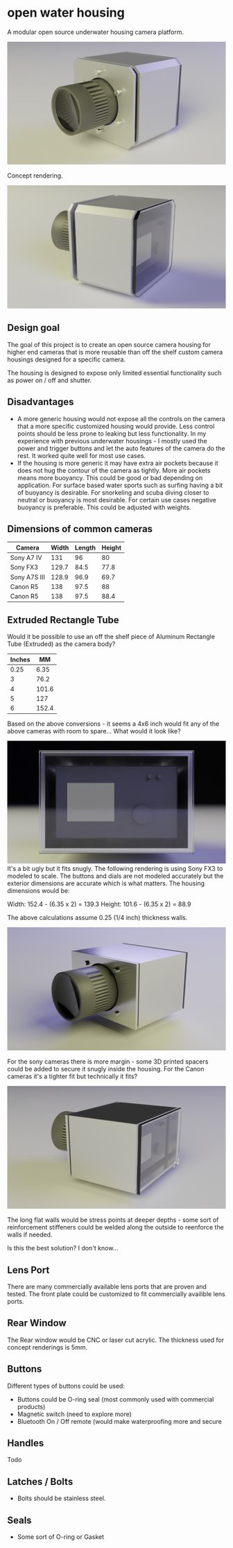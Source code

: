 # open water housing 

A modular open source underwater housing camera platform.

![front](images/h1.png)

Concept rendering.

![rear](images/h2.png)

## Design goal
The goal of this project is to create an open source camera housing for higher end cameras that is more reusable than off the shelf custom camera housings designed for a specific camera. 

The housing is designed to expose only limited essential functionality such as power on / off and shutter. 

## Disadvantages
- A more generic housing would not expose all the controls on the camera that a more specific customized housing would provide. Less control points should be less prone to leaking but less functionality. In my experience with previous underwater housings - I mostly used the power and trigger buttons and let the auto features of the camera do the rest. It worked quite well for most use cases. 
- If the housing is more generic it may have extra air pockets because it does not hug the contour of the camera as tightly. More air pockets means more buoyancy. This could be good or bad depending on application. For surface based water sports such as surfing having a bit of buoyancy is desirable. For snorkeling and scuba diving closer to neutral or buoyancy is most desirable. For certain use cases negative buoyancy is preferable. This could be adjusted with weights. 

## Dimensions of common cameras

| Camera      | Width | Length  |  Height |
| ----------- | ----------- | ----------- | ----------- 
| Sony A7 IV  | 131 | 96 | 80
| Sony FX3  | 129.7 | 84.5 | 77.8
| Sony A7S III   | 128.9   | 96.9 | 69.7
| Canon R5   | 138   | 97.5 | 88
| Canon R5   | 138   | 97.5 | 88.4

## Extruded Rectangle Tube
Would it be possible to use an off the shelf piece of Aluminum Rectangle Tube (Extruded) as the camera body? 

| Inches      | MM 
| ----------- | ----------- |
| 0.25 | 6.35
| 3 | 76.2
| 4 | 101.6
| 5 | 127
| 6 | 152.4

Based on the above conversions - it seems a 4x6 inch would fit any of the above cameras with room to spare...  What would it look like?

![4x6 extruded back view](images/4x6_back.png)
It's a bit ugly but it fits snugly. The following rendering is using Sony FX3 to modeled to scale. The buttons and dials are not modeled accurately but the exterior dimensions are accurate which is what matters. The housing dimensions would be:

Width: 152.4 - (6.35 x 2) =  139.3
Height: 101.6 - (6.35 x 2) =  88.9

The above calculations assume 0.25 (1/4 inch) thickness walls. 

![4x6 extruded front view](images/4x6_front.png)

For the sony cameras there is more margin - some 3D printed spacers could be added to secure it snugly inside the housing. For the Canon cameras it's a tighter fit but technically it fits?

![4x6 extruded side view](images/4x6_side.png)

The long flat walls would be stress points at deeper depths - some sort of reinforcement stiffeners could be welded along the outside to reenforce the walls if needed. 

Is this the best solution? I don't know... 

## Lens Port

There are many commercially available lens ports that are proven and tested. The front plate could be customized to fit commercially availible lens ports. 

## Rear Window

The Rear window would be CNC or laser cut acrylic. The thickness used for concept renderings is 5mm. 

## Buttons

Different types of buttons could be used:
- Buttons could be O-ring seal (most commonly used with commercial products)
- Magnetic switch (need to explore more)
- Bluetooth On / Off remote (would make waterproofing more and secure

## Handles

Todo

## Latches / Bolts

- Bolts should be stainless steel. 

## Seals

- Some sort of O-ring or Gasket

